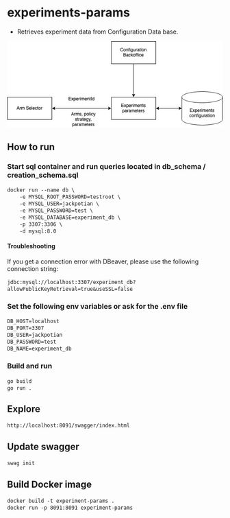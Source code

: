 # experiments-params

- Retrieves experiment data from Configuration Data base.

![experiments-params diagram](diagrams/experiments-params.drawio.png)

## How to run

### Start sql container and run queries located in db_schema / creation_schema.sql

```
docker run --name db \
    -e MYSQL_ROOT_PASSWORD=testroot \
    -e MYSQL_USER=jackpotian \
    -e MYSQL_PASSWORD=test \
    -e MYSQL_DATABASE=experiment_db \
    -p 3307:3306 \
    -d mysql:8.0
```

#### Troubleshooting

If you get a connection error with DBeaver, please use the following connection string:
```
jdbc:mysql://localhost:3307/experiment_db?allowPublicKeyRetrieval=true&useSSL=false
```

### Set the following env variables or ask for the .env file

```
DB_HOST=localhost
DB_PORT=3307
DB_USER=jackpotian
DB_PASSWORD=test
DB_NAME=experiment_db
```

### Build and run
```
go build
go run .
```

## Explore

```
http://localhost:8091/swagger/index.html
```

## Update swagger

```
swag init
```

## Build Docker image

```
docker build -t experiment-params .
docker run -p 8091:8091 experiment-params
```
